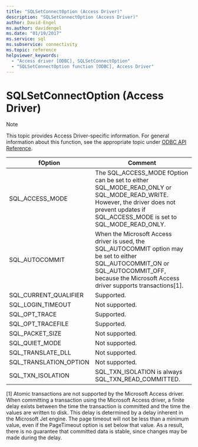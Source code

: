 ```yaml
---
title: "SQLSetConnectOption (Access Driver)"
description: "SQLSetConnectOption (Access Driver)"
author: David-Engel
ms.author: davidengel
ms.date: "01/19/2017"
ms.service: sql
ms.subservice: connectivity
ms.topic: reference
helpviewer_keywords:
  - "Access driver [ODBC], SQLSetConnectOption"
  - "SQLSetConnectOption function [ODBC], Access Driver"
---
```

# SQLSetConnectOption (Access Driver)
> [!NOTE]  
>  This topic provides Access Driver-specific information. For general information about this function, see the appropriate topic under [ODBC API Reference](../../odbc/reference/syntax/odbc-api-reference.md).  
  
|fOption|Comment|  
|-------------|-------------|  
|SQL_ACCESS_MODE|The SQL_ACCESS_MODE fOption can be set to either SQL_MODE_READ_ONLY or SQL_MODE_READ_WRITE. However, the driver does not prevent updates if SQL_ACCESS_MODE is set to SQL_MODE_READ_ONLY.|  
|SQL_AUTOCOMMIT|When the Microsoft Access driver is used, the SQL_AUTOCOMMIT option may be set to either SQL_AUTOCOMMIT_ON or SQL_AUTOCOMMIT_OFF, because the Microsoft Access driver supports transactions[1].|  
|SQL_CURRENT_QUALIFIER|Supported.|  
|SQL_LOGIN_TIMEOUT|Not supported.|  
|SQL_OPT_TRACE|Supported.|  
|SQL_OPT_TRACEFILE|Supported.|  
|SQL_PACKET_SIZE|Not supported.|  
|SQL_QUIET_MODE|Not supported.|  
|SQL_TRANSLATE_DLL|Not supported.|  
|SQL_TRANSLATION_OPTION|Not supported.|  
|SQL_TXN_ISOLATION|SQL_TXN_ISOLATION is always SQL_TXN_READ_COMMITTED.|  
  
 [1]   Atomic transactions are not supported by the Microsoft Access driver. When committing a transaction using the Microsoft Access driver, a finite delay exists between the time the transaction is committed and the time the values are written to disk. This delay is determined by a delay inherent in the Microsoft Jet engine. The page timeout will not be less than a minimum value, even if the PageTimeout option is set below that value. As a result, there is no guarantee that committed data is stable, since changes may be made during the delay.
